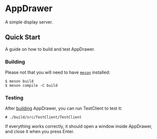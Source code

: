 # AppDrawer

A simple display server.

## Quick Start

A guide on how to build and test AppDrawer.

### Building

Please not that you will need to have [`meson`](https://mesonbuild.com/) installed:
```console
$ meson build
$ meson compile -C build
```

### Testing

After [building](#building) AppDrawer, you can run TestClient to test it:
```console
# ./build/src/TestClient/TestClient
```
If everything works correctly, it should open a window inside AppDrawer, and close it when you press Enter.
